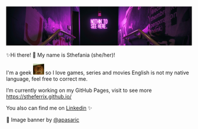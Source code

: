 ![banner](https://github.com/stheferrix/stheferrix/blob/main/pexels-aleksandar-pasaric.jpg)

✨Hi there! 👋 My name is Sthefania (she/her)!

I'm a geek <img src=https://github.com/anythingcodes/slack-emoji-for-techies/blob/gh-pages/emoji/nod-gandalf.gif width="30"> so I love games, series and movies  English is not my native language, feel free to correct me.

I’m currently working on my GitHub Pages, visit to see more https://stheferrix.github.io/

You also can find me on [Linkedin](https://www.linkedin.com/in/sthefaniaferri/)
✨

💜 Image banner by [@apasaric](https://www.pexels.com/pt-br/@apasaric)
